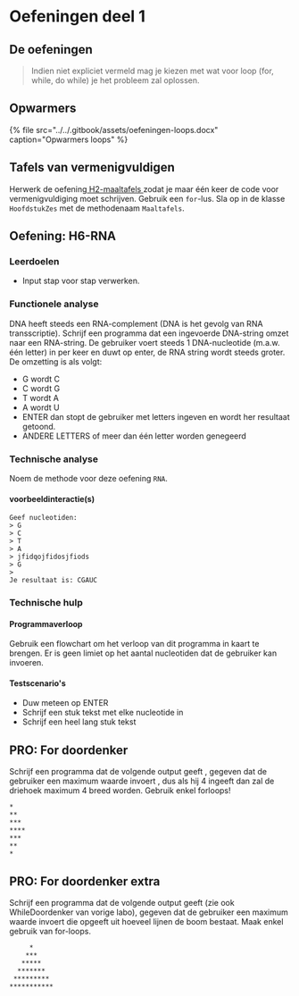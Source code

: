 # Oefeningen deel 1

## De oefeningen

> Indien niet expliciet vermeld mag je kiezen met wat voor loop \(for, while, do while\) je het probleem zal oplossen.

## Opwarmers

{% file src="../../.gitbook/assets/oefeningen-loops.docx" caption="Opwarmers loops" %}

## Tafels van vermenigvuldigen

Herwerk de oefening[ H2-maaltafels ](../h1-variabelen-en-datatypes/a_practica.md#oefening-h-2-maaltafels)zodat je maar één keer de code voor vermenigvuldiging moet schrijven. Gebruik een `for`-lus. Sla op in de klasse `HoofdstukZes` met de methodenaam `Maaltafels`.



## Oefening: H6-RNA

### Leerdoelen

* Input stap voor stap verwerken.

### Functionele analyse

DNA heeft steeds een RNA-complement \(DNA is het gevolg van RNA transscriptie\). Schrijf een programma dat een ingevoerde DNA-string omzet naar een RNA-string. De gebruiker voert steeds 1 DNA-nucleotide \(m.a.w. één letter\) in per keer en duwt op enter, de RNA string wordt steeds groter. De omzetting is als volgt:

* G wordt C
* C wordt G
* T wordt A
* A wordt U
* ENTER dan stopt de gebruiker met letters ingeven en wordt her resultaat getoond.
* ANDERE LETTERS of meer dan één letter worden genegeerd

### Technische analyse

Noem de methode voor deze oefening `RNA`.

#### voorbeeldinteractie\(s\)

```text
Geef nucleotiden:
> G
> C
> T
> A
> jfidqojfidosjfiods
> G
>
Je resultaat is: CGAUC
```

### Technische hulp

#### Programmaverloop

Gebruik een flowchart om het verloop van dit programma in kaart te brengen. Er is geen limiet op het aantal nucleotiden dat de gebruiker kan invoeren.

#### Testscenario's

* Duw meteen op ENTER
* Schrijf een stuk tekst met elke nucleotide in
* Schrijf een heel lang stuk tekst

## PRO: For doordenker

Schrijf een programma dat de volgende output geeft , gegeven dat de gebruiker een maximum waarde invoert , dus als hij 4 ingeeft dan zal de driehoek maximum 4 breed worden. Gebruik enkel forloops!

```text
*
**
***
****
***
**
*
```

## PRO: For doordenker extra

Schrijf een programma dat de volgende output geeft \(zie ook WhileDoordenker van vorige labo\), gegeven dat de gebruiker een maximum waarde invoert die opgeeft uit hoeveel lijnen de boom bestaat. Maak enkel gebruik van for-loops.

```text
     *
    ***
   *****
  *******
 *********
***********
```

